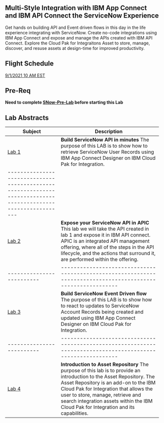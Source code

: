 ## Multi-Style Integration with IBM App Connect and IBM API Connect the ServiceNow Experience

Get hands on building API and Event driven flows in this day in the life experience integrating with ServiceNow. Create no-code integrations using IBM App Connect and expose and manage the APIs created with IBM API Connect. Explore the Cloud Pak for Integraitons Asset  to store, manage, discover, and resuse assets at design-time for improved productivity. 

## Flight Schedule
[9/1/2021 10 AM EST](sn-91am.md)

## Pre-Req
**Need to complete [SNow-Pre-Lab](https://integrationsuperhero.github.io/prework/SNow-Pre-Lab/SNow-Pre-Lab) before starting this Lab** 

## Lab Abstracts

|  Subject                            | Description                                            |                                                               
|-------------------------|------------------------------------------------------------------------------------------------------------|
| [Lab 1](Lab_4a/ReadMe.md)       | **Build ServiceNow API in minutes** The purpose of this LAB is to show how to retrieve ServiceNow User Records using IBM App Connect Designer on IBM Cloud Pak for Integration. |-------------------------|
------------------------------------------------------------------------------------------------------------|
| [Lab 2](Lab_4b/ReadMe.md)       | **Expose your ServiceNow API in APIC** This lab we will take the API created in lab 1 and expose it in IBM API connect.  APIC is an integrated API management offering, where all of the steps in the API lifecycle, and the actions that surround it, are performed within the offering.
|-------------------------|------------------------------------------------------------------------------------------------------------|
| [Lab 3](Lab_4c/ReadMe.md)       | **Build ServiceNow Event Driven flow** The purpose of this LAB is to show how to react to updates to ServiceNow Account Records being created and updated  using IBM App Connect Designer on IBM Cloud Pak for Integration. 
|-------------------------|------------------------------------------------------------------------------------------------------------|
| [Lab 4](Lab_5/ReadMe.md)       |**Introduction to Asset Repository** The purpose of this lab is to provide an introduction to the Asset Repository. The Asset Repository is an add-on to the IBM Cloud Pak for Integration that allows the user to store, manage, retrieve and search integration assets within the IBM Cloud Pak for Integration and its capabilities.
